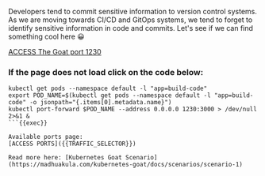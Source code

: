 
Developers tend to commit sensitive information to version control systems. As we are moving towards CI/CD and GitOps systems, we tend to forget to identify sensitive information in code and commits. Let's see if we can find something cool here 😀

[ACCESS The Goat port 1230]({{TRAFFIC_HOST1_1230}})

### If the page does not load click on the code below:
```
kubectl get pods --namespace default -l "app=build-code"
export POD_NAME=$(kubectl get pods --namespace default -l "app=build-code" -o jsonpath="{.items[0].metadata.name}")
kubectl port-forward $POD_NAME --address 0.0.0.0 1230:3000 > /dev/null 2>&1 &
```{{exec}}

Available ports page:
[ACCESS PORTS]({{TRAFFIC_SELECTOR}})

Read more here: [Kubernetes Goat Scenario](https://madhuakula.com/kubernetes-goat/docs/scenarios/scenario-1)